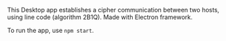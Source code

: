 This Desktop app establishes a cipher communication between two hosts, using line code (algorithm 2B1Q). 
Made with Electron framework.

To run the app, use `npm start`.
